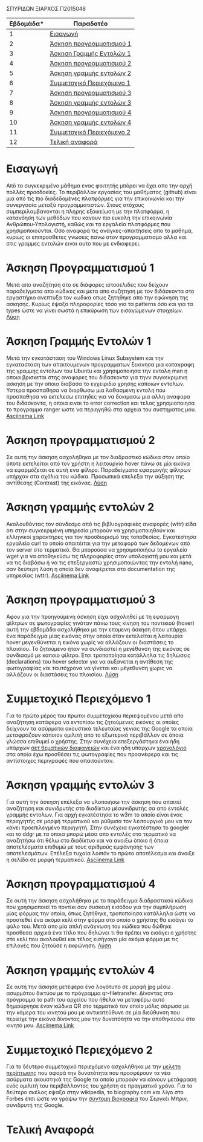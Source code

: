 ΣΠΥΡΙΔΩΝ ΞΙΑΡΧΟΣ
Π2015048

| Εβδομάδα* | Παραδοτέο |
| --- | --- |
| 1 | [Εισαγωγή](#Εισαγωγή) |
| 2 | [Άσκηση προγραμματισμού 1](#Άσκηση-προγραμματισμού-1) |
| 3 | [Άσκηση Γραμμής Εντολών 1](#Άσκηση-Γραμμής-Εντολών-1) |
| 4 | [Άσκηση προγραμματισμού 2](#Άσκηση-προγραμματισμού-2) |
| 5 | [Άσκηση γραμμής εντολών 2](#Άσκηση-γραμμής-εντολών-2) |
| 6 | [Συμμετοχικό Περιεχόμενο 1](#Συμμετοχικό-Περιεχόμενο-1) |
| 7 | [Άσκηση προγραμματισμού 3](#Άσκηση-προγραμματισμού-3) |
| 8 | [Άσκηση γραμμής εντολών 3](#Άσκηση-γραμμής-εντολών-3) |
| 9 | [Άσκηση προγραμματισμού 4](#Άσκηση-προγραμματισμού-4) |
| 10 | [Άσκηση γραμμής εντολών 4](#Άσκηση-γραμμής-εντολών-4) |
| 11 | [Συμμετοχικό Περιεχόμενο 2](#Συμμετοχικό-Περιεχόμενο-2) |
| 12 | [Τελική αναφορά](#Τελική-αναφορά) |

# Εισαγωγή
Από το συγκεκριμένο μάθημα ενας φοιτητής μπόρει να έχει απο την αρχή πολλές προσδοκίες. 
Το περιβάλλον εργασίας του μαθήματος (github) είναι μια από τις πιο διαδεδομένες πλατφόρμες για την επικοινωνία και την συνεργασία μεταξύ προγραμματιστών.
Στους στόχους συμπεριλαμβανονται η πληρης εξοικείωση με την πλατφόρμα, η κατανόηση των μεθόδων που κανουν πιο ευκολη την επικοινωνία Ανθρώπου-Υπολογιστή, καθώς και τα εργαλεία πλατφόρμες που χρησιμοποιούνται.
Οσο αναφορά τις ανάγκες-απαιτήσεις απο το μαθημα, κυριως οι επιπροσθετες γνωσεις πανω στον προγραμματισμο αλλα και στις γραμμες εντολών ειναι αυτο που με ενδιαφερει.

# Άσκηση Προγραμματισμού 1
Μετά απο αναζήτηση στο σε διάφορες ιστοσελιδες που δείχουν παραδείγματα απο κώδικες και μετα απο συζητηση με τον διδάσκοντα στο εργαστήριο ανεπτυξα τον κωδικα οπως ζητηθηκε απο την εφώνηση της ασκησης. Κυρίως έψαξα πληροφορίες τόσο για τα patterns όσο και για τα types ώστε να γίνει σωστά η επικύρωση των εισαγώμενων στοιχείων. [Λύση](https://github.com/p15xiar/site/blob/2015048/_remix/form-validation.md)

# Άσκηση Γραμμής Εντολών 1
Μετά την εγκατάσταση του Windows Linux Subsystem και την εγκατασταση των απαιτουμενων προγραμματων ξεκινησα μια καταγραφη της γραμμης εντολων του Ubuntu και χρησιμοποιησα την εντολη man η οποια βρισκεται στης αναφορες του διδασκοντα για τηνν συγκεκριμενη ασκηση με την οποια διαβασα το εγχειριδιο χρησης καποιων εντολων. Υστερα προσπαθησα να διορθωσω μια λαθασμενη εντολη που προσπαθησα να εκτελεσω επιτηδες για να δοκιμασω μια αλλη αναφορα του διδασκοντα, η οποια ειναι το error correction και τελος χρησμιοποιησα το προγραμμα ranger ωστε να περιηγηθώ στα αρχεια του συστηματος μου. [Asciinema Link](https://asciinema.org/a/368146)

# Άσκηση προγραμματισμού 2
Σε αυτή την άσκηση ασχολήθηκα με τον διαδραστικό κώδικα στον οποίο όποτε εκτελείται από τον χρήστη η λειτουργία hover πάνω σε μία εικόνα να εφαρμόζεται σε αυτή ενα φίλτρο. Παραδείγματα εφαρμογής φίλτρων υπήρχαν στα σχόλια του κώδικα. Προσωπικά επελεξα την αύξηση της αντίθεσης (Contrast) της εικόνας. [Λύση](https://github.com/p15xiar/site/blob/2015048/_remix/image-filter.md)

# Άσκηση γραμμής εντολών 2
Aκολουθόντας τον σύνδεσμο από τις βιβλιογραφικές αναφορές (wttr) είδα οτι στην συγκεκριμένη υπηρεσία μπορούν να χρησιμοποιηθούν και ελληνικοί χαρακτήρες για τον προσδιορισμό της τοποθεσίας. Εγκατέστησα εργαλείο curl το οποίο απαιτέιται για την μεταφορά των δεδομένων από τον server στο τερματικό. Θα μπορούσα να χρησιμοποιήσω το εργαλείο wget για να αποθηκεύσω τις πληροφορίες στον υπολογιστή μου και μετά να τις διαβάσω ή να τις επεξεργαστώ χρησιμοποιώντας την εντολή nano, σαν δεύτερη λύση η οποία δεν αναφέρεται στο documentation της υπηρεσίας (wttr). [Asciinema Link](https://asciinema.org/a/371850)

# Άσκηση προγραμματισμού 3
Αφου για την προηγούμενη άσκηση είχα ασχοληθεί με τη εφαρμογη φίλτρων σε φωτογραφίες γινόταν πάνω τους κίνηση του ποντικιού (hover) αυτή την εβδομάδα ασχολήθηκα με την επομενη άσκηση όπου υπάρχει ένα παράδειγμα μίας εικόνας στην οποία όταν εκτελείται η λειτουρία hover μεγενθύνεται η εικόνα χωρίς να αλλάζουν οι διαστάσεις το πλαισίου. Το ζητούμενο ήταν να συνδιαστεί η μεγέθυνση της εικόνας σε συνδιασμό με καποιο φίλτρο. Ετσι τροποποίησα κατάλληλα τις δηλώσεις (declarations) του hover selector για να αυξανεται η αντίθεση της φωτογραφίας και ταυτόχρονα να γίνεται και μέγεθυνση χωρις να αλλάζουν οι διαστάσεις του πλαισίου. 
[Λύση](https://github.com/p15xiar/site/blob/2015048/_remix/image-zoom.md)

# Συμμετοχικό Περιεχόμενο 1
Για το πρώτο μέρος του πρωτοι συμμετοχικου περιεψομένου μετά απο αναζήτηση κατάφερα να εντοπίσω τις ζητούμενες εικόνες οι οποίες δείχνουν τα ασύρματα ακουστικά τελευταίας γενιάς της Google τα οποία μεταφράζουν κάποιον ομιλιτή απο το εξωτερικό περιβάλλον σε όποια γλώσσα επιθυμεί ο χρήστης. Στην συνέχεια επεξεργάστηκα ένα ήδη υπάρχων [σετ θεματικών διαφανειών](https://github.com/p15xiar/site/blob/2015048/_slides/archetypes.md) και ένα ηδη υπάρχων [χρονολόγιο](https://github.com/p15xiar/site/blob/2015048/_timeline/multimedia.md) στα οποία έχω προσθέσει τις φωτογραφίες που προανέφερα και τις αντίστοιχες περιγραφές που απαιτούνταν.

# Άσκηση γραμμής εντολών 3
Για αυτή την άσκηση επέλεξα να υλοποιήσω την άσκηση που απαιτεί αναζήτηση και συνιδρυτής  στο διαδίκτυο μέσυνιδρυτής σα απο εντολές γραμμής εντολων. Για αρχή εγκατέστησα το w3m το οποίο είναι ένας περιηγητής σε μορφή τερματικού και ρύθμισα τον λειτουργικό μου να τον κάνει προεπιλεγμένο περιηγητή. Στην συνέχεια εγκατέστησα το googler και το ddgr με τα οποια μπορώ μέσα απο εντολές στο τερματικό να αναζητήσω ότι θέλω στο διαδίκτυο και να ανοιξω όποιο ή όποια αποτελέσματα επιθυμώ με τους αριθμούς εμφάνησης των αποτελεσμάτων. Επέλεξα τυχαία λοιπόν το πρώτο αποτέλεσμα και άνοιξε η σελίδα σε μορφή τερματικού.
[Asciinema Link](https://asciinema.org/a/375053)

# Άσκηση προγραμματισμού 4
Σε αυτή την άσκηση ασχολήθηκα με το παράδειγμα διαδραστικού κώδικα που χρησιμοποιεί το ποντίκι σαν συσκευή εισόδου για την συμπλήρωση μίας φόρμας την οποία, όπως ζητήθηκε, τροποποίησα κατάλληλα ώστε να προστεθεί ένα ακόμα κελί στην φόρμα στο οποίο ο χρήστης θα εισάγει το φύλο του. Μετά απο μία απλή ανάγνωση του κώδικα που δώθηκε προσθεσα αρχικά ένα τίτλο που δηλώνει τι θα πρέπει να εισάγει ο χρήστης στο κελί που ακολουθεί και τέλος εισήγαγα μία ακόμα φόρμα με τις επιλογές που ζητούσε η εκφώνηση.
[Λύση](https://github.com/p15xiar/site/blob/2015048/_remix/mouse-form.md)

# Άσκηση γραμμής εντολών 4
Σε αυτή την άσκηση μετέφερα ένα λογότυπο σε μορφή jpg μέσω ασυρμάτου δικτύου με το πρόγραμμα qr-filetransfer. Δίνοντας στο πρόγραμμα το path του αρχείου που ήθελα να μεταφέρω αυτό δημιούργησε έναν κώδικα QR στο τερματικό τον οποίο μόλις σάρωσα με την κάμερα του κινητού μου με αντικατεύθυνε σε μία διεύθυνση που περιείχε την εικόνα δίνοντας μου την δυνατότητα να την αποθηκεύσω στο κινητό μου.
[Asciinema Link](https://asciinema.org/a/378010)

# Συμμετοχικό Περιεχόμενο 2
Για το δέυτερο συμμετοχικό περιεχόμενο ασχολήθηκα με την [μελετη περίπτωσης](https://github.com/p15xiar/site/blob/2015048/_case-study/google-bud-translate.md) που αφορά την δυνατότητα που προσφέρουν τα νέα ασύρματα ακουστηκά της Google τα οποία μπορούν να κάνουν μετάφραση ενός ομιλιτή του περιβάλλοντος του χρήστη σε πραγματικό χρόνο. Για το δεύτερο σκέλος εψαξα στην wikipedia, το biography.com και λίγο στο Forbes έτσι ώστε να γράψω την [σύντομη βιογραφία](https://github.com/p15xiar/site/blob/2015048/_biography/Sergey-Brin.md) του Σεργκέι Μπριν, συνιδρυτή της Google. 

# Τελική Αναφορά
